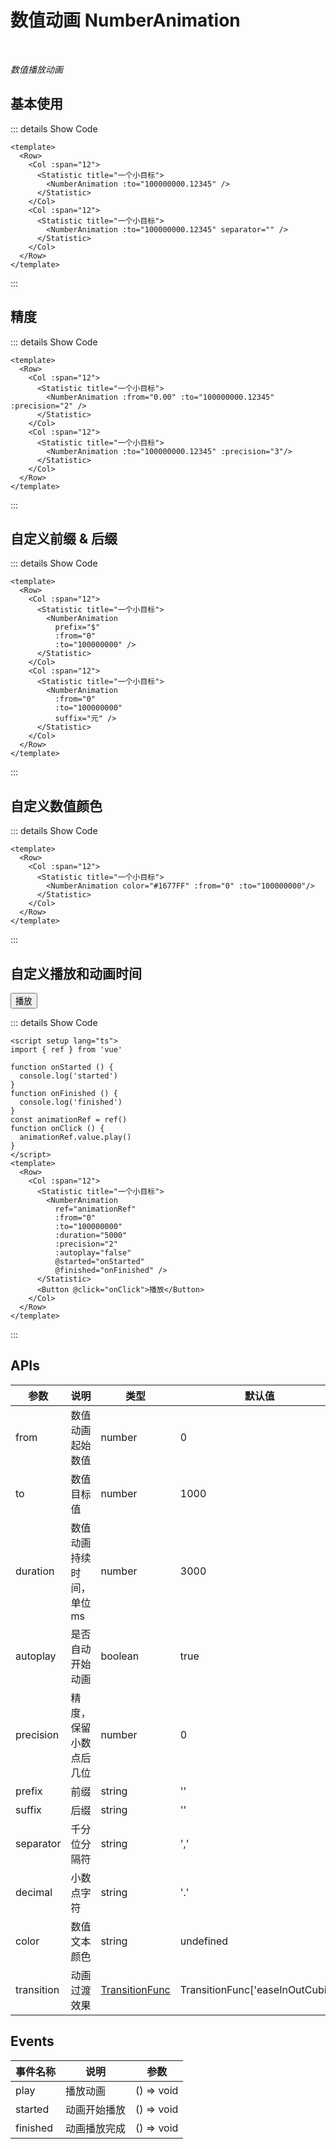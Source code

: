 # 数值动画 NumberAnimation

<br/>

*数值播放动画*

<script setup lang="ts">
import { ref } from 'vue'

function onStarted () {
  console.log('started')
}
function onFinished () {
  console.log('finished')
}
const animationRef = ref()
function onClick () {
  animationRef.value.play()
}
</script>

## 基本使用

<Row>
  <Col :span="12">
    <Statistic title="一个小目标">
      <NumberAnimation :to="100000000.12345" />
    </Statistic>
  </Col>
  <Col :span="12">
    <Statistic title="一个小目标">
      <NumberAnimation :to="100000000.12345" separator="" />
    </Statistic>
  </Col>
</Row>

::: details Show Code

```vue
<template>
  <Row>
    <Col :span="12">
      <Statistic title="一个小目标">
        <NumberAnimation :to="100000000.12345" />
      </Statistic>
    </Col>
    <Col :span="12">
      <Statistic title="一个小目标">
        <NumberAnimation :to="100000000.12345" separator="" />
      </Statistic>
    </Col>
  </Row>
</template>
```

:::

## 精度

<Row>
  <Col :span="12">
    <Statistic title="一个小目标">
      <NumberAnimation :from="0.00" :to="100000000.12345" :precision="2" />
    </Statistic>
  </Col>
  <Col :span="12">
    <Statistic title="一个小目标">
      <NumberAnimation :to="100000000.12345" :precision="3"/>
    </Statistic>
  </Col>
</Row>

::: details Show Code

```vue
<template>
  <Row>
    <Col :span="12">
      <Statistic title="一个小目标">
        <NumberAnimation :from="0.00" :to="100000000.12345" :precision="2" />
      </Statistic>
    </Col>
    <Col :span="12">
      <Statistic title="一个小目标">
        <NumberAnimation :to="100000000.12345" :precision="3"/>
      </Statistic>
    </Col>
  </Row>
</template>
```

:::

## 自定义前缀 & 后缀

<Row>
  <Col :span="12">
    <Statistic title="一个小目标">
      <NumberAnimation
        prefix="$"
        :from="0"
        :to="100000000" />
    </Statistic>
  </Col>
  <Col :span="12">
    <Statistic title="一个小目标">
      <NumberAnimation
        :from="0"
        :to="100000000"
        suffix="元" />
    </Statistic>
  </Col>
</Row>

::: details Show Code

```vue
<template>
  <Row>
    <Col :span="12">
      <Statistic title="一个小目标">
        <NumberAnimation
          prefix="$"
          :from="0"
          :to="100000000" />
      </Statistic>
    </Col>
    <Col :span="12">
      <Statistic title="一个小目标">
        <NumberAnimation
          :from="0"
          :to="100000000"
          suffix="元" />
      </Statistic>
    </Col>
  </Row>
</template>
```

:::

## 自定义数值颜色

<Row>
  <Col :span="12">
    <Statistic title="一个小目标">
      <NumberAnimation color="#1677FF" :from="0" :to="100000000"/>
    </Statistic>
  </Col>
</Row>

::: details Show Code

```vue
<template>
  <Row>
    <Col :span="12">
      <Statistic title="一个小目标">
        <NumberAnimation color="#1677FF" :from="0" :to="100000000"/>
      </Statistic>
    </Col>
  </Row>
</template>
```

:::

## 自定义播放和动画时间

<Row>
  <Col :span="12">
    <Statistic title="一个小目标">
      <NumberAnimation
        ref="animationRef"
        :from="0"
        :to="100000000"
        :duration="5000"
        :precision="2"
        :autoplay="false"
        @started="onStarted"
        @finished="onFinished" />
    </Statistic>
    <Button @click="onClick">播放</Button>
  </Col>
</Row>

::: details Show Code

```vue
<script setup lang="ts">
import { ref } from 'vue'

function onStarted () {
  console.log('started')
}
function onFinished () {
  console.log('finished')
}
const animationRef = ref()
function onClick () {
  animationRef.value.play()
}
</script>
<template>
  <Row>
    <Col :span="12">
      <Statistic title="一个小目标">
        <NumberAnimation
          ref="animationRef"
          :from="0"
          :to="100000000"
          :duration="5000"
          :precision="2"
          :autoplay="false"
          @started="onStarted"
          @finished="onFinished" />
      </Statistic>
      <Button @click="onClick">播放</Button>
    </Col>
  </Row>
</template>
```

:::

## APIs

参数 | 说明 | 类型 | 默认值 | 必传
-- | -- | -- | -- | --
from | 数值动画起始数值 | number | 0 | false
to | 数值目标值 | number | 1000 | false
duration | 数值动画持续时间，单位ms | number | 3000 | false
autoplay | 是否自动开始动画 | boolean | true | false
precision | 精度，保留小数点后几位 | number | 0 | false
prefix | 前缀 | string | '' | false
suffix | 后缀 | string | '' | false
separator | 千分位分隔符 | string | ',' | false
decimal | 小数点字符 | string | '.' | false
color | 数值文本颜色 | string | undefined | false
transition | 动画过渡效果 | [TransitionFunc](https://vueuse.org/core/useTransition/#usetransition) | TransitionFunc['easeInOutCubic'] | false

## Events

事件名称 | 说明 | 参数
-- | -- | --
play | 播放动画 | () => void
started | 动画开始播放 | () => void
finished | 动画播放完成 | () => void
